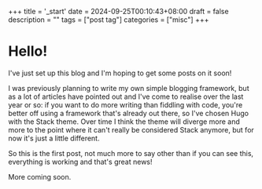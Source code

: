 +++
title = '_start'
date = 2024-09-25T00:10:43+08:00
draft = false
description = ""
tags = ["post tag"]
categories = ["misc"]
+++

# Hello!

I've just set up this blog and I'm hoping to get some posts on it soon!

I was previously planning to write my own simple blogging framework, but as a lot of articles have pointed out and I've come to realise over the last year or so: if you want to do more writing than fiddling with code, you're better off using a framework that's already out there, so I've chosen Hugo with the Stack theme. Over time I think the theme will diverge more and more to the point where it can't really be considered Stack anymore, but for now it's just a little different.

So this is the first post, not much more to say other than if you can see this, everything is working and that's great news!

More coming soon.
